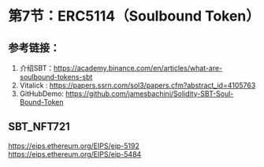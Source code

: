# 第7节：ERC5114（Soulbound Token）

## 参考链接：

1. 介绍SBT：https://academy.binance.com/en/articles/what-are-soulbound-tokens-sbt
2. Vitalick : https://papers.ssrn.com/sol3/papers.cfm?abstract_id=4105763
3. GitHubDemo: https://github.com/jamesbachini/Solidity-SBT-Soul-Bound-Token

## SBT_NFT721

https://eips.ethereum.org/EIPS/eip-5192
https://eips.ethereum.org/EIPS/eip-5484

